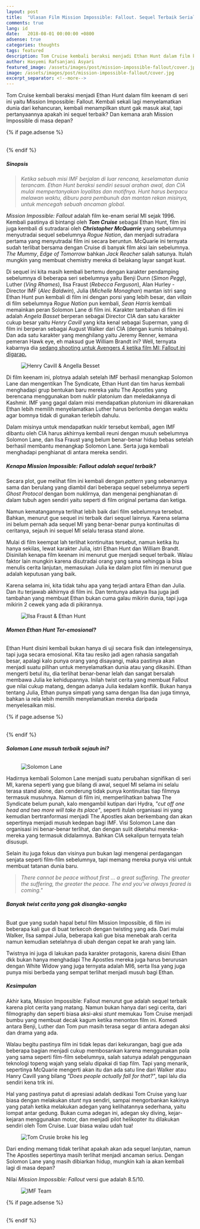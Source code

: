 ```yaml
---
layout: post
title:  "Ulasan Film Mission Impossible: Fallout. Sequel Terbaik Serial Mission Impossible?"
comments: true
lang: id
date:   2018-08-01 00:00:00 +0800
adsense: true
categories: thoughts
tags: featured
description: Tom Cruise kembali beraksi menjadi Ethan Hunt dalam film keenam di seri ini yaitu Mission Impossible Fallout. Kembali sekali lagi menyelamatkan dunia dari kehancuran, kembali menampilkan stunt gak masuk akal, tapi pertanyaannya apakah ini sequel terbaik? Dan kemana arah Mission Impossible di masa depan?
author: Hasyemi Rafsanjani Asyari
featured_image: /assets/images/post/mission-impossible-fallout/cover.jpg
image: /assets/images/post/mission-impossible-fallout/cover.jpg
excerpt_separator: <!--more-->
---
```


<p class="intro">Tom Cruise kembali beraksi menjadi Ethan Hunt dalam film keenam di seri ini yaitu Mission Impossible: Fallout. Kembali sekali lagi menyelamatkan dunia dari kehancuran, kembali menampilkan stunt gak masuk akal, tapi pertanyaannya apakah ini sequel terbaik? Dan kemana arah Mission Impossible di masa depan?</p>

{% if page.adsense %}
<div class="ads">
	<script async src="//pagead2.googlesyndication.com/pagead/js/adsbygoogle.js"></script>
	<ins class="adsbygoogle"
		style="display:block; text-align:center;"
		data-ad-layout="in-article"
		data-ad-format="fluid"
		data-ad-client="ca-pub-9523208256804448"
		data-ad-slot="7995188488"></ins>
	<script>
		(adsbygoogle = window.adsbygoogle || []).push({});
	</script>
</div>
<br/>
{% endif %}

##### __Sinopsis__

>_Ketika sebuah misi IMF berjalan di luar rencana, keselamatan dunia terancam. Ethan Hunt beraksi sendiri sesuai arahan awal, dan CIA mulai mempertanyakan loyalitas dan motifnya. Hunt harus berpacu melawan waktu, diburu para pembunuh dan mantan rekan misinya, untuk mencegah sebuah ancaman global._

_Mission Impossible: Fallout_ adalah film ke-enam serial MI sejak 1996. Kembali pastinya di bintangi oleh ___Tom Cruise___ sebagai Ethan Hunt, film ini juga kembali di sutradarai oleh ___Christopher McQuarrie___ yang sebelumnya menyutradai sequel sebelumnya _Rogue Nation_, dan menjadi sutradara pertama yang menyutradai film ini secara beruntun. McQuarie ini ternyata sudah terlibat bersama dengan Cruise di banyak film aksi lain sebelumnya. _The Mummy_, _Edge of Tomorrow_ bahkan _Jack Reacher_ salah satunya. Itulah mungkin yang membuat chemistry mereka di belakang layar sangat kuat.

Di sequel ini kita masih kembali bertemu dengan karakter pendamping sebelumnya di beberapa seri sebelumnya yaitu  Benji Dunn (_Simon Pegg_), Luther (_Ving Rhames_), Ilsa Fraust (_Rebecca Ferguson_), Alan Hurley - Director IMF (_Alec Baldwin_), Julia (_Michelle Monaghan_) mantan istri sang Ethan Hunt pun kembali di film ini dengan porsi yang lebih besar, dan _villain_ di film sebelumnya _Rogue Nation_ pun kembali, _Sean Harris_ kembali memainkan peran Solomon Lane di film ini. Karakter tambahan di film ini adalah _Angela Basset_ berperan sebagai Director CIA dan satu karakter cukup besar yaitu _Henry Cavill_ yang kita kenal sebagai Superman, yang di film ini berperan sebagai August Walker dari CIA (dengan kumis tebalnya). Dan ada satu karakter yang menghilang yaitu Jeremy Renner, kemana pemeran Hawk eye, eh maksud gue William Brandt ini? Well, ternyata kabarnya dia <a href="https://www.express.co.uk/entertainment/films/990191/Mission-Impossible-6-Fallout-director-Christopher-McQuarrie-Jeremy-Renner-Avengers-4" target="_blank">sedang shooting untuk Avengers 4 ketika film MI: Fallout ini digarap.</a>

<div class="photoset-grid grid">
	<div class="grid--item grid--twelve">
		<figure>
		  <img src="/assets/images/post/mission-impossible-fallout/henry_cavill_angella_besset.jpg" title="Henry Cavill & Angella Besset" />
		</figure>		
	</div>		
</div>

Di film keenam ini, plotnya adalah setelah IMF berhasil menangkap Solomon Lane dan mengentikan The Syndicate, Ethan Hunt dan tim harus kembali menghadapi grup bentukan baru mereka yaitu The Apostles yang berencana menggunakan bom nuklir platonium dan meledakannya di Kashmir. IMF yang gagal dalam misi mendapatkan plutonium ini dikarenakan Ethan lebih memilih menyelamatkan Luther harus berlomba dengan waktu agar bomnya tidak di gunakan terlebih dahulu.

Dalam misinya untuk mendapatkan nuklir tersebut kembali, agen IMF dibantu oleh CIA harus akhirnya kembali reuni dengan musuh sebelumnya Solomon Lane, dan Ilsa Fraust yang belum benar-benar hidup bebas setelah berhasil membantu menangkap Solomon Lane. Serta juga kembali menghadapi penghianat di antara mereka sendiri.

##### __Kenapa Mission Impossible: Fallout adalah sequel terbaik?__

Secara plot, gue melihat film ini kembali dengan _pattern_ yang sebenarnya sama dan berulang yang diambil dari beberapa sequel sebelumnya seperti _Ghost Protocol_ dengan bom nuklirnya, dan mengenai penghianatan di dalam tubuh agen sendiri yaitu seperti di film original pertama dan ketiga.

Namun kematangannya terlihat lebih baik dari film sebelumnya tersebut. Bahkan, menurut gue sequel ini terbaik dari sequel lainnya. Karena selama ini belum pernah ada sequel MI yang benar-benar punya kontinuitas di ceritanya, sejauh ini sequel MI selalu terasa stand alone.

Mulai di film keempat lah terlihat kontinuitas tersebut, namun ketika itu hanya sekilas, lewat karakter Julia, istri Ethan Hunt dan William Brandt. Disinilah kenapa film keenam ini menurut gue menjadi sequel terbaik. Walau faktor lain mungkin karena disutradai orang yang sama sehingga ia bisa menulis cerita lanjutan, memasukan Julia ke dalam plot film ini menurut gue adalah keputusan yang baik.

Karena selama ini, kita tidak tahu apa yang terjadi antara Ethan dan Julia. Dan itu terjawab akhirnya di film ini. Dan tentunya adanya Ilsa juga jadi tambahan yang membuat Ethan bukan cuma galau mikirin dunia, tapi juga mikirin 2 cewek yang ada di pikirannya.

<div class="photoset-grid grid">
	<div class="grid--item grid--twelve">
		<figure>
		  <img src="/assets/images/post/mission-impossible-fallout/ilsa_ethan.jpg" title="Ilsa Fraust & Ethan Hunt" />
		</figure>		
	</div>		
</div>

###### __Momen Ethan Hunt Ter-emosional?__
Ethan Hunt disini kembali bukan hanya di uji secara fisik dan intelegensinya, tapi juga secara emosional. Kita tau resiko jadi agen rahasia sangatlah besar, apalagi kalo punya orang yang disayangi, maka pastinya akan menjadi suatu pilihan untuk menyelamatkan dunia atau yang dikasihi. Ethan mengerti betul itu, dia terlihat benar-benar lelah dan sangat bersalah membawa Julia ke kehidupannya. Inilah twist cerita yang membuat Fallout gue nilai cukup matang, dengan adanya Julia kedalam konflik. Bukan hanya tentang Julia, Ethan punya simpati yang sama dengan Ilsa dan juga timnya, bahkan ia rela lebih memilih menyelamatkan mereka daripada menyelesaikan misi.

{% if page.adsense %}
<div class="ads">
	<script async src="//pagead2.googlesyndication.com/pagead/js/adsbygoogle.js"></script>
	<ins class="adsbygoogle"
		style="display:block; text-align:center;"
		data-ad-layout="in-article"
		data-ad-format="fluid"
		data-ad-client="ca-pub-9523208256804448"
		data-ad-slot="7995188488"></ins>
	<script>
		(adsbygoogle = window.adsbygoogle || []).push({});
	</script>
</div>
<br/>
{% endif %}

###### __Solomon Lane musuh terbaik sejauh ini?__

<div class="photoset-grid grid">
	<div class="grid--item grid--twelve">
		<figure>
		  <img src="/assets/images/post/mission-impossible-fallout/solomon_lane.jpg" title="Solomon Lane" />
		</figure>		
	</div>		
</div>

Hadirnya kembali Solomon Lane menjadi suatu perubahan signifikan di seri MI, karena seperti yang gue bilang di awal, sequel MI selama ini selalu terasa stand alone, dan cenderung tidak punya kontinuitas tiap filmnya termasuk musuhnya. Namun di film ini, memperlihatkan bahwa The Syndicate belum punah, kalo mengambil kutipan dari Hydra, _"cut off one head and two more will take its place"_, seperti itulah organisasi ini yang kemudian bertranformasi menjadi The Apostles akan berkembang dan akan sepertinya menjadi musuh kedepan bagi IMF. Visi Solomon Lane dan organisasi ini benar-benar terlihat, dan dengan sulit diketahui mereka-mereka yang termasuk didalamnya. Bahkan CIA sekalipun ternyata telah disusupi.

Selain itu juga fokus dan visinya pun bukan lagi mengenai perdagangan senjata seperti film-film sebelumnya, tapi memang mereka punya visi untuk membuat tatanan dunia baru.

>_There cannot be peace without first ... a great suffering. The greater the suffering, the greater the peace. The end you've always feared is coming."_

###### __Banyak _twist_ cerita yang gak disangka-sangka__
Buat gue yang sudah hapal betul film Mission Impossible, di film ini beberapa kali gue di buat terkecoh dengan twisting yang ada. Dari mulai Walker, Ilsa sampai Julia, beberapa kali gue bisa menebak arah cerita namun kemudian setelahnya di ubah dengan cepat ke arah yang lain.

Twistnya ini juga di lakukan pada karakter protagonis, karena disini Ethan dkk bukan hanya menghadapi The Apostles mereka juga harus berurusan dengan White Widow yang juga ternyata adalah MI6, serta Ilsa yang juga punya misi berbeda yang sempat terlihat menjadi musuh bagi Ethan.

##### __Kesimpulan__
Akhir kata, Mission Impossible: Fallout menurut gue adalah sequel terbaik karena plot cerita yang matang. Namun bukan hanya dari segi cerita, dari filmography dan seperti biasa aksi-aksi _stunt_ memukau Tom Cruise menjadi bumbu yang membuat decak kagum ketika menonton film ini. Komedi antara Benji, Luther dan Tom pun masih terasa segar di antara adegan aksi dan drama yang ada.

Walau begitu pastinya film ini tidak lepas dari kekurangan, bagi gue ada beberapa bagian menjadi cukup membosankan karena menggunakan pola yang sama seperti film-film sebelumnya, salah satunya adalah penggunaan teknologi topeng wajah yang selalu dipakai di tiap film. Tapi yang menarik, sepertinya McQuarie mengerti akan itu dan ada satu line dari Walker atau Hanry Cavill yang bilang _"Does people actually fall for that?"_, tapi lalu dia sendiri kena trik ini.

Hal yang pastinya patut di apresiasi adalah dedikasi Tom Cruise yang luar biasa dengan melakukan _stunt_ nya sendiri, sampai mengorbankan kakinya yang patah ketika melakukan adegan yang kelihatannya sederhana, yaitu lompat antar gedung. Bukan cuma adegan ini, adegan sky diving, kejar-kejaran menggunakan motor, dan menjadi pilot helikopter itu dilakukan sendiri oleh Tom Cruise. Luar biasa walau udah tua!

<div class="photoset-grid grid">
	<div class="grid--item grid--twelve">
		<figure>
		  <img src="/assets/images/post/mission-impossible-fallout/tom_cruise_jump.jpg" title="Tom Crusie broke his leg" />
		</figure>		
	</div>		
</div>

Dari ending memang tidak terlihat apakah akan ada sequel lanjutan, namun The Apostles sepertinya masih terlihat menjadi ancaman serius. Dengan Solomon Lane yang masih dibiarkan hidup, mungkin kah ia akan kembali lagi di masa depan?

Nilai _Mission Impossible: Fallout_ versi gue adalah 8.5/10.

<div class="photoset-grid grid">
	<div class="grid--item grid--twelve">
		<figure>
		  <img src="/assets/images/post/mission-impossible-fallout/imf_team.jpg" title="IMF Team" />
		</figure>		
	</div>		
</div>

{% if page.adsense %}
<div class="ads">
	<script async src="//pagead2.googlesyndication.com/pagead/js/adsbygoogle.js"></script>
	<!-- Ads Footer -->
	<ins class="adsbygoogle"
		style="display:block"
		data-ad-client="ca-pub-9523208256804448"
		data-ad-slot="8051028808"
		data-ad-format="auto"></ins>
	<script>
	(adsbygoogle = window.adsbygoogle || []).push({});
	</script>
</div>
<br/>
{% endif %}